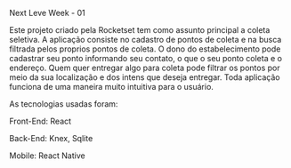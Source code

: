Next Leve Week - 01

Este projeto criado pela Rocketset tem como assunto principal a coleta seletiva. A aplicação consiste no cadastro de pontos de
coleta e na busca filtrada pelos proprios pontos de coleta. O dono do estabelecimento pode cadastrar seu ponto informando 
seu contato, o que o seu ponto coleta e o endereço. Quem quer entregar algo para coleta pode filtrar os pontos por meio
da sua localização e dos intens que deseja entregar. Toda aplicação funciona de uma maneira muito intuitiva para o usuário.

As tecnologias usadas foram:

Front-End:
  React

Back-End:
  Knex, 
  Sqlite
  
Mobile:
  React Native
  
